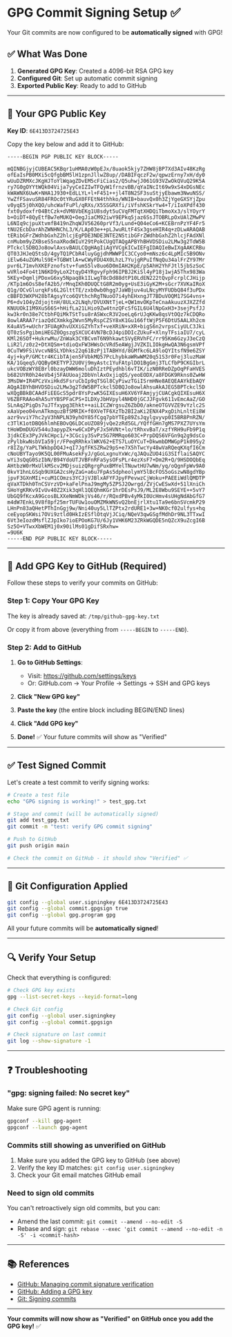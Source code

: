 # GPG Commit Signing Setup ✅

Your Git commits are now configured to be **automatically signed** with GPG!

## ✅ What Was Done

1. **Generated GPG Key**: Created a 4096-bit RSA GPG key
2. **Configured Git**: Set up automatic commit signing
3. **Exported Public Key**: Ready to add to GitHub

---

## 🔑 Your GPG Public Key

**Key ID**: `6E413D3724725E43`

Copy the key below and add it to GitHub:

```
-----BEGIN PGP PUBLIC KEY BLOCK-----

mQINBGjyjCUBEAC5KBqr1uHMA0zW0pEJx/8uaok5kjy7ZHW8jBP7Xd3AIv48KzRg
ofEaIsPB0MXi5cQfgbBM5lH1zpnJllwZ8up//DABIFqczF2w/qpwzErny7xH/dy0
wUuDZRMXcJKgHJToYlWqagZDvEM5cFiCias2/Q5uhwjJ061G93VZwOkQVuQ29K5A
ry7G0gOYYtWQk04Vija7yyCeIZIwTFQyW1frnzvBB/qYaINcIt69w9xS4xDGsNEc
kWAWNX6UwK+NHA1J930+EdLLYL+l+F451++jl4T8N2SF3suStjyEbawm3NwuNSS/
YwZfFSavuSR84FROc0tYRuGX0FFEtN4thhko/WNIB+bauvQx0h3ZjYgeGXSYjZpu
v0yqE5j0hXQO/uhcWafFuPl/qRXs/X5SSGRXfi/iVfshKSkrYw4+T/iIoXPdf430
fxt0ydoxfr04BtCzk+dVM8VbEKg1U8sdyt5uCVqFMTqtXHDQiTbmoXx3/slYOyrY
b+OiDT+8QyEtfBw7eMUKQ+OegJiaCM92iwY9EPkq5jaz6SsJTOBRLpOxUAlZMwPV
L6NIq9cjpuXtvmfB419nZhqWJV56260prVf3/Lund+Q04eCo6+KCEBrnPzYF4Fr5
tNU2EcbDarAhZWNHNChL3/K/LAp03e++pLJwuRLtF4Sx3gseHIR4q+zDLwARAQAB
tERibGFrZWdhbGxhZ2hlcjEgPDE3NDE3NTE2NStibGFrZWdhbGxhZ2hlcjFAdXNl
cnMubm9yZXBseS5naXRodWIuY29tPokCUgQTAQgAPBYhBHVDSDiu2LMw3g2TdW5B
PTckcl5DBQJo8owlAxsvBAULCQgHAgIiAgYVCgkICwIEFgIDAQIeBwIXgAAKCRBu
QT03JHJeQ5tsD/4gyTQ1PCbR4luyGgjdhMWWPIC3CCyo0+mNsz6c4LpMIc5B9ONv
iElw64uZGMulS9E+TGBWtlA+wCWyFDU4X0LhzL7YujgRPuIfNqQu34alFrZY97Mr
pvr6L71mvhXKEFznofstv+fumS5lv8uo6D0mIAH2KpE/p5AhH2YhFJtl5jbSzSoC
wVRlo4Fo4t1N6KD9yLoX2tqyD4YRgvyFph96IPBJ2KiSl4yP18j1wjA5Thx983Wa
5KEy+DqmljPDoxG6xy5Npaq8k1ILwgT8cDd88dtP10LdEN222tQvpFcrplCJHijp
/KTp1m6OsS8efA2b5/rMnqIKh0DUQCtG8R2m0yg+UsE3iGyK2M+sGcr7XVKaIRoX
Q1g/OCvGlurqkFs6L2GlttTE/zxb0wb0hgg7JaWBjuv4uLNcyMYFUDbQ84f3uPDx
cBBFD3WXPH28bTAgsyYco6QVthchRgTNuoO7i4yhEHxngJT7BDuVOQM17SG4vns+
P6+dv1O4yZdjojtnH/8ULx2LNqh/DVUXNtTjeL+QW1mvOKpTeCnaAkuuzXJXZZfd
KNUUOkI1M9XuS66S+hHifLa21LHio9Zw4tnzQFcSfGIL6U4lNpGxH3+3sejPsfJJ
kw3kr0n38e7CtbhFQiMkTStTsu8rASWxcR3V2oeLq6rUJqKKw8qsVtOQz7kCDQRo
8owlARAA7riazQdCXmkkg2Wvn5MyRspCZSY8xK1Gu166ftWjP5F6DtU5AALXh2cm
K4uAV5+wUchr3FUAgKhvUXXiGZYhTxf+veXRiN+xXR+bigS6n2vrpsCiyULC3Jki
QT0zSsPgibmiHEGZ0OgszgSXCUC4VN7BcDJ4piDDIcZUkuF+XlnyTFsiaIU7/cyL
KMl26SOf+HukrwMu/ZnWak3CYBCvmT6N9hkawtSVyERVhFC/rr95Km6GzyJ3eCzQ
LiR2l/z0z2+DtXQSm+tdioQxFW3HWsOcVRd5eAWgjJVZKILIOkgHwQA3N6gsmVPf
0CuTW9FSiVvcvNBSLYDhks22q61BzPj1TABHYd/8GMfkc6LA9loQYItsfN9e6ZSY
4yj+kyP/GMCtr4KCibTAjen5FVbkMQ57PcLhybkaWRwWM20q51S3r0Fej3luzMaW
KA/1Gqeq5/QQByOKETYPJ2U0Vj9myAstc1YuFAtplDO1BgGmj3TLCfbP9CKGIbrL
ukcVOBzWY8EBrl0bzayDWW6moluDhIztPEydhbl6vTIK/izN0RReDZpOqPFaHVES
b682UYR0h24eVb4j5FAUUoaj2DbVnlAxOxjiqQS/yeoEODX/a8FDGK9Rkns0ZwHW
3MsDW+IR4PCzVxiHkdSFsruCbIp9qTSGl8CyPiwzTGiISrmHNe8AEQEAAYkEbAQY
AQgAIBYhBHVDSDiu2LMw3g2TdW5BPTckcl5DBQJo8owlAhsuAkAJEG5BPTckcl5D
wXQgBBkBCAAdFiEEGcS5pdr8YsPzwK5GIXEsuH6XV6YFAmjyjCUACgkQIXEsuH6X
V6ZBFRAAo4hA5uYYBSPFaCPS+ILDXyJbHVpyl4NHD0jGCJJFgvk611vEmcAaZ/GO
SLnAq2PigDs7uJTfxypg3Ehkt++aiLICZWrgsuZ6ZbD0/akneOTGVVZE9vYzlc2S
xAaVpeo04vnATkmquzBfSMRIK+f0XVeTF6XzTb2BI2aKi2ENX4PxgDihLnltEi8W
azr9vviY7hc2yV3hNPLN39yhOY85fCgq7pbYTEp89ZsJqylgvyvp0I5BR8PnRZN/
c3TlK1otDBQ6hlmhEBOvQ6LDCoUZO89jvQe2zRd5GL/YQffGHn7gMS7PXZ7UYsYm
tHoWDmDUGV544u3apypZk+w6CxDPyFJx5HVNt+lo/tRhxvBaT/xzfYRH9uFb9P1q
3jdkCEx3PyJVkCHpc1/+3CGciy3SvPz5G7RMRqo603C+PrpDQS6VFGn9q2g9dsCo
zPylbkwNsbVIa59jr/FPeqRRhkxlWKV62+ETS7LuOYCuT+DkwmbDMWGpP1k095y2
r8IZg/YaPLTWkbpDQ4J+qI7JgfFKSZRw29pS+e7X5hTwcYy48wVaRQeqKXqfI6Cm
cNoUBYTayo9K5QL00FMuAsekFyJ/gGoLxgnuYxWc/qJAQuZUO4iG3SIflaiSAQYC
wYi3sQqG0SzIbN/B94YdoUTJVBFnRFaSysOFsPLr4ezXsF7+Dm2R+Q/9HSDOQbEq
AHtbzW0rMxUlkMScv2MDjsuizQRgrgPuxBMYelTNuwtHU7wNm/yq/oQgnFpWv9A0
0kvY1hnLGSqb9UXGA2csHyZaG+a6u7FpAs5dpheolymY5lBcFOS5oGszwN8gdYBp
jpvF3GXnMIi+cuM1COmzs3YCJjVJBlxAFYFJpyFPevwzCjWoku+PAEEiWdlQMDTP
qVaXTDkh0TnCSVrzVD+kaFelPnaJ9mgMy5ZPSJ2Owrgd/ZVjCwESwXd+51lXniCh
SHoYgKRKv9IvUv40Z2Xik3qHl1QEQhmKGr1hrDEsPsJ9/ML2E8Wbu9SEYE++5vY7
UbGQ9fKcxA9GcosBLXXeNmWDkjVs46/r/RQxdPBv4yMkI0UcHmv4sUHgNdAbGfG7
m4dW7EnkL9V8f8pf25mrTUFUw1ouOMZMkWNSvQ2bnEjrlXtu1Ta9e6bnSVcmkP29
LHnPn83aQHetPThInGgj9w/Nni40uy5LlTZPtx2rdURE1+3w+NK0cf02ulfys+hq
ceEyopSKWsi7OVi9ztld0HkIzESflOtqVjJCiq/NQeV3qwGSgfMdhDr9NL3TTxwI
6Vt3eIozdMsflZJpIko7ioEPOoKG7U/6Jy1VHK6M23ZRkWGQDE5nQZcX9uZcgI6B
Sz5O+VTwxXbWEM1j0x90ilMs01gDifSRxhw=
=9U6K
-----END PGP PUBLIC KEY BLOCK-----
```

---

## 📝 Add GPG Key to GitHub (Required)

Follow these steps to verify your commits on GitHub:

### Step 1: Copy Your GPG Key

The key is already saved at: `/tmp/github-gpg-key.txt`

Or copy it from above (everything from `-----BEGIN` to `-----END`).

### Step 2: Add to GitHub

1. **Go to GitHub Settings**:
   - Visit: https://github.com/settings/keys
   - Or: GitHub.com → Your Profile → Settings → SSH and GPG keys

2. **Click "New GPG key"**

3. **Paste the key** (the entire block including BEGIN/END lines)

4. **Click "Add GPG key"**

5. **Done!** ✅ Your future commits will show as "Verified"

---

## ✅ Test Signed Commit

Let's create a test commit to verify signing works:

```bash
# Create a test file
echo "GPG signing is working!" > test_gpg.txt

# Stage and commit (will be automatically signed)
git add test_gpg.txt
git commit -m "test: verify GPG commit signing"

# Push to GitHub
git push origin main

# Check the commit on GitHub - it should show "Verified" ✅
```

---

## 🔧 Git Configuration Applied

```bash
git config --global user.signingkey 6E413D3724725E43
git config --global commit.gpgsign true
git config --global gpg.program gpg
```

All your future commits will be **automatically signed**!

---

## 🔍 Verify Your Setup

Check that everything is configured:

```bash
# Check GPG key exists
gpg --list-secret-keys --keyid-format=long

# Check Git config
git config --global user.signingkey
git config --global commit.gpgsign

# Check signature on last commit
git log --show-signature -1
```

---

## ❓ Troubleshooting

### "gpg: signing failed: No secret key"

Make sure GPG agent is running:
```bash
gpgconf --kill gpg-agent
gpgconf --launch gpg-agent
```

### Commits still showing as unverified on GitHub

1. Make sure you added the GPG key to GitHub (see above)
2. Verify the key ID matches: `git config user.signingkey`
3. Check your Git email matches GitHub email

### Need to sign old commits

You can't retroactively sign old commits, but you can:
- Amend the last commit: `git commit --amend --no-edit -S`
- Rebase and sign: `git rebase --exec 'git commit --amend --no-edit -n -S' -i <commit-hash>`

---

## 📚 References

- [GitHub: Managing commit signature verification](https://docs.github.com/en/authentication/managing-commit-signature-verification)
- [GitHub: Adding a GPG key](https://docs.github.com/en/authentication/managing-commit-signature-verification/adding-a-gpg-key-to-your-github-account)
- [Git: Signing commits](https://git-scm.com/book/en/v2/Git-Tools-Signing-Your-Work)

---

**Your commits will now show as "Verified" on GitHub once you add the GPG key!** ✅

